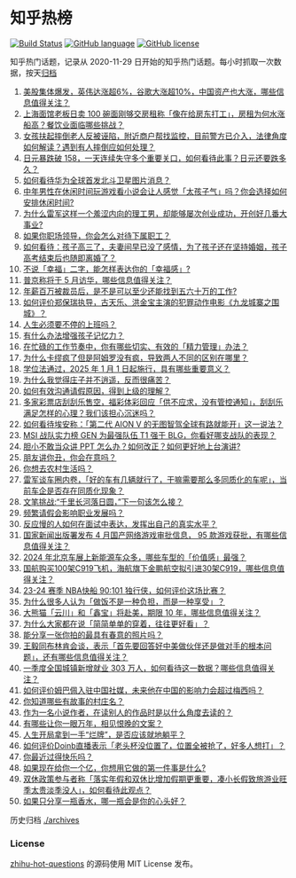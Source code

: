 # 知乎热榜
[![Build Status](https://github.com/ToWeLong/zhihu-hot-questions/workflows/CI/badge.svg)](https://github.com/ToWeLong/zhihu-hot-questions/actions)
[![GitHub language](https://img.shields.io/badge/language-golang-orange.svg)](https://golang.org/)
[![GitHub license](https://img.shields.io/github/license/ToWeLong/zhihu-hot-questions)](https://github.com/ToWeLong/zhihu-hot-questions/blob/main/LICENSE)

知乎热门话题，记录从 2020-11-29 日开始的知乎热门话题。每小时抓取一次数据，按天[归档](./archives)

<!-- BEGIN -->

1. [美股集体爆发，英伟达涨超6%，谷歌大涨超10%，中国资产也大涨，哪些信息值得关注？](https://www.zhihu.com/question/654269025)
1. [上海面馆老板日卖 100 碗面刚够交房租称「像在给房东打工」，房租为何水涨船高？餐饮业面临哪些挑战？](https://www.zhihu.com/question/653951584)
1. [女孩扶起摔倒老人反被诬陷，附近商户帮找监控，目前警方已介入，法律角度如何解读？遇到有人摔倒应如何处理？](https://www.zhihu.com/question/654160567)
1. [日元暴跌破 158，一天连续失守多个重要关口，如何看待此事？日元还要跌多久？](https://www.zhihu.com/question/654218472)
1. [如何看待华为全球首发北斗卫星图片消息？](https://www.zhihu.com/question/654259567)
1. [中年男性在休闲时间玩游戏看小说会让人感觉「太孩子气」吗？你会选择如何安排休闲时间?](https://www.zhihu.com/question/654289061)
1. [为什么雷军这样一个羞涩内向的理工男，却能够屡次创业成功，开创好几番大事业?](https://www.zhihu.com/question/646245714)
1. [如果你职场领导，你会怎么对待下属职工？](https://www.zhihu.com/question/654278838)
1. [如何看待：孩子高三了，夫妻间早已没了感情，为了孩子还在坚持婚姻，孩子高考结束后也随即离婚了？](https://www.zhihu.com/question/654214770)
1. [不说「幸福」二字，能怎样表达你的「幸福感」?](https://www.zhihu.com/question/654043870)
1. [普京称将于 5 月访华，哪些信息值得关注？](https://www.zhihu.com/question/654184430)
1. [年薪百万被裁员后，是不是可以至少还能找到五六十万的工作?](https://www.zhihu.com/question/651289881)
1. [如何评价郑保瑞执导，古天乐、洪金宝主演的犯罪动作电影《九龙城寨之围城》？](https://www.zhihu.com/question/653889479)
1. [人生必须要不停的上班吗？](https://www.zhihu.com/question/627122837)
1. [有什么办法增强孩子记忆力？](https://www.zhihu.com/question/654265547)
1. [在忙碌的工作节奏中，你有哪些切实、有效的「精力管理」办法？](https://www.zhihu.com/question/653430499)
1. [为什么卡缪疯了但是阿姆罗没有疯，导致两人不同的区别在哪里？](https://www.zhihu.com/question/646286551)
1. [学位法通过，2025 年 1 月 1 日起施行，具有哪些重要意义？](https://www.zhihu.com/question/654151959)
1. [为什么我觉得庄子并不逍遥，反而很痛苦？](https://www.zhihu.com/question/433226615)
1. [如何有效沟通请假原因，得到上级的理解？](https://www.zhihu.com/question/654245200)
1. [多家彩票店刮刮乐售空，福彩体彩回应「供不应求，没有管控通知」，刮刮乐满足怎样的心理？我们该担心沉迷吗？](https://www.zhihu.com/question/654256711)
1. [如何看待埃安称：「第二代 AION V 的无图智驾全球有路就能开」这一说法？](https://www.zhihu.com/question/654273197)
1. [MSI 战队实力榜 GEN 为最强队伍 T1 强于 BLG，你看好哪支战队的表现？](https://www.zhihu.com/question/653848292)
1. [胆小不敢当众讲 PPT 怎么办？如何改正？如何更好地上台演讲?](https://www.zhihu.com/question/653953168)
1. [朋友讲你丑，你会在意吗？](https://www.zhihu.com/question/653153187)
1. [你想去农村生活吗？](https://www.zhihu.com/question/653964866)
1. [雷军谈车圈内卷，「好的车有几辆就行了，干嘛需要那么多同质化的车呢」，当前车企是否存在同质化现象？](https://www.zhihu.com/question/654153526)
1. [文笔挑战:“千里长河落日圆，”下一句该怎么接？](https://www.zhihu.com/question/654162929)
1. [频繁请假会影响职业发展吗？](https://www.zhihu.com/question/654244985)
1. [反应慢的人如何在面试中表达，发挥出自己的真实水平？](https://www.zhihu.com/question/651409390)
1. [国家新闻出版署发布 4 月国产网络游戏审批信息， 95 款游戏获批，有哪些信息值得关注？](https://www.zhihu.com/question/654178070)
1. [2024 年北京车展上新能源车众多，哪些车型的「价值感」最强？](https://www.zhihu.com/question/654204884)
1. [国航购买100架C919飞机，海航旗下金鹏航空拟引进30架C919，哪些信息值得关注？](https://www.zhihu.com/question/654213432)
1. [23-24 赛季 NBA快船 90:101 独行侠，如何评价这场比赛？](https://www.zhihu.com/question/654253197)
1. [为什么很多人认为「做饭不是一种负担，而是一种享受」？](https://www.zhihu.com/question/653431472)
1. [大熊猫「云川」和「鑫宝」将赴美，期限 10 年，哪些信息值得关注？](https://www.zhihu.com/question/654258594)
1. [为什么大家都在说「简简单单的穿着，往往更好看」？](https://www.zhihu.com/question/654258170)
1. [能分享一张你拍的最具有春意的照片吗？](https://www.zhihu.com/question/648998073)
1. [王毅同布林肯会谈，表示「首先要回答好中美做伙伴还是做对手的根本问题」，还有哪些信息值得关注？](https://www.zhihu.com/question/654182533)
1. [一季度全国城镇新增就业 303 万人，如何看待这一数据？哪些信息值得关注？](https://www.zhihu.com/question/653831122)
1. [如何评价姆巴佩入驻中国社媒，未来他在中国的影响力会超过梅西吗？](https://www.zhihu.com/question/654273289)
1. [你知道哪些有故事的村庄名？](https://www.zhihu.com/question/651768796)
1. [作为一名小说作者，在读别人的作品时是以什么角度去读的？](https://www.zhihu.com/question/654054222)
1. [有哪些让你一眼万年，相见恨晚的文案？](https://www.zhihu.com/question/654210417)
1. [人生开局拿到一手“烂牌”，是否应该就地躺平？](https://www.zhihu.com/question/653152827)
1. [如何评价Doinb直播表示「老头杯没位置了，位置全被抢了，好多人想打」？](https://www.zhihu.com/question/654160291)
1. [你最近过得快乐吗？](https://www.zhihu.com/question/654260516)
1. [如果现在给你一个亿，你想用它做的第一件事是什么?](https://www.zhihu.com/question/654004966)
1. [双休政策参与者称「落实年假和双休比增加假期更重要，凑小长假致旅游业旺季太贵淡季没人」，如何看待此观点？](https://www.zhihu.com/question/654263544)
1. [如果只分享一瓶香水，哪一瓶会是你的心头好？](https://www.zhihu.com/question/653234104)

<!-- END -->

历史归档 [./archives](./archives)


### License
[zhihu-hot-questions](https://github.com/towelong/zhihu-hot-questions) 的源码使用 MIT License 发布。